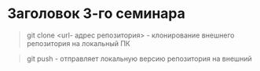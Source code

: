 # Заголовок 3-го семинара

> git clone <url- адрес репозитория> - клонирование внешнего репозитория на локальный ПК

> git push - отправляет локальную версию репозитория на внешний 